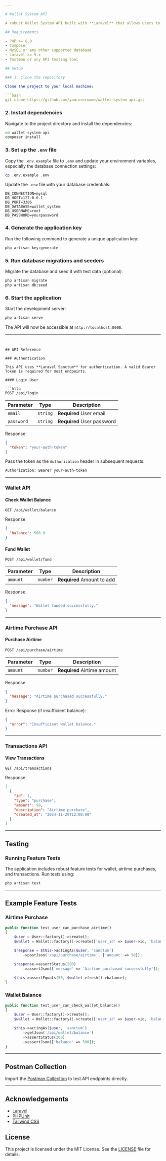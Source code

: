 ```yaml
---

# Wallet System API

A robust Wallet System API built with **Laravel** that allows users to manage their wallets, fund their balances, make airtime purchases, and view transaction history.

## Requirements

- PHP >= 8.0
- Composer
- MySQL or any other supported database
- Laravel >= 9.x
- Postman or any API testing tool

## Setup

### 1. Clone the repository

Clone the project to your local machine:

```bash
git clone https://github.com/yourusername/wallet-system-api.git
```

### 2. Install dependencies

Navigate to the project directory and install the dependencies:

```bash
cd wallet-system-api
composer install
```

### 3. Set up the `.env` file

Copy the `.env.example` file to `.env` and update your environment variables, especially the database connection settings:

```bash
cp .env.example .env
```

Update the `.env` file with your database credentials:

```plaintext
DB_CONNECTION=mysql
DB_HOST=127.0.0.1
DB_PORT=3306
DB_DATABASE=wallet_system
DB_USERNAME=root
DB_PASSWORD=yourpassword
```

### 4. Generate the application key

Run the following command to generate a unique application key:

```bash
php artisan key:generate
```

### 5. Run database migrations and seeders

Migrate the database and seed it with test data (optional):

```bash
php artisan migrate
php artisan db:seed
```

### 6. Start the application

Start the development server:

```bash
php artisan serve
```

The API will now be accessible at `http://localhost:8000`.

---
```


## API Reference

### Authentication

This API uses **Laravel Sanctum** for authentication. A valid Bearer Token is required for most endpoints.

#### Login User

```http
POST /api/login
```

| Parameter  | Type     | Description           |
|------------|----------|-----------------------|
| `email`    | `string` | **Required** User email |
| `password` | `string` | **Required** User password |

Response:

```json
{
  "token": "your-auth-token"
}
```

Pass the token as the `Authorization` header in subsequent requests:

```bash
Authorization: Bearer your-auth-token
```

---

### Wallet API

#### Check Wallet Balance

```http
GET /api/wallet/balance
```

Response:

```json
{
  "balance": 500.0
}
```

#### Fund Wallet

```http
POST /api/wallet/fund
```

| Parameter | Type     | Description                |
|-----------|----------|----------------------------|
| `amount`  | `number` | **Required** Amount to add |

Response:

```json
{
  "message": "Wallet funded successfully."
}
```

---

### Airtime Purchase API

#### Purchase Airtime

```http
POST /api/purchase/airtime
```

| Parameter | Type     | Description                |
|-----------|----------|----------------------------|
| `amount`  | `number` | **Required** Airtime amount |

Response:

```json
{
  "message": "Airtime purchased successfully."
}
```

Error Response (if insufficient balance):

```json
{
  "error": "Insufficient wallet balance."
}
```

---

### Transactions API

#### View Transactions

```http
GET /api/transactions
```

Response:

```json
[
  {
    "id": 1,
    "type": "purchase",
    "amount": 50,
    "description": "Airtime purchase",
    "created_at": "2024-11-29T12:00:00"
  }
]
```

---

## Testing

### Running Feature Tests

The application includes robust feature tests for wallet, airtime purchases, and transactions. Run tests using:

```bash
php artisan test
```

---

## Example Feature Tests

### Airtime Purchase

```php
public function test_user_can_purchase_airtime()
{
    $user = User::factory()->create();
    $wallet = Wallet::factory()->create(['user_id' => $user->id, 'balance' => 100]);

    $response = $this->actingAs($user, 'sanctum')
        ->postJson('/api/purchase/airtime', ['amount' => 50]);

    $response->assertStatus(200)
        ->assertJson(['message' => 'Airtime purchased successfully']);

    $this->assertEquals(50, $wallet->fresh()->balance);
}
```

### Wallet Balance

```php
public function test_user_can_check_wallet_balance()
{
    $user = User::factory()->create();
    $wallet = Wallet::factory()->create(['user_id' => $user->id, 'balance' => 500]);

    $this->actingAs($user, 'sanctum')
        ->getJson('/api/wallet/balance')
        ->assertStatus(200)
        ->assertJson(['balance' => 500]);
}
```

---

## Postman Collection

Import the [Postman Collection](https://www.getpostman.com/collections/yourcollectionlink) to test API endpoints directly.

---

## Acknowledgements

- [Laravel](https://laravel.com)
- [PHPUnit](https://phpunit.de)
- [Tailwind CSS](https://tailwindcss.com)

## License

This project is licensed under the MIT License. See the [LICENSE](LICENSE) file for details.
